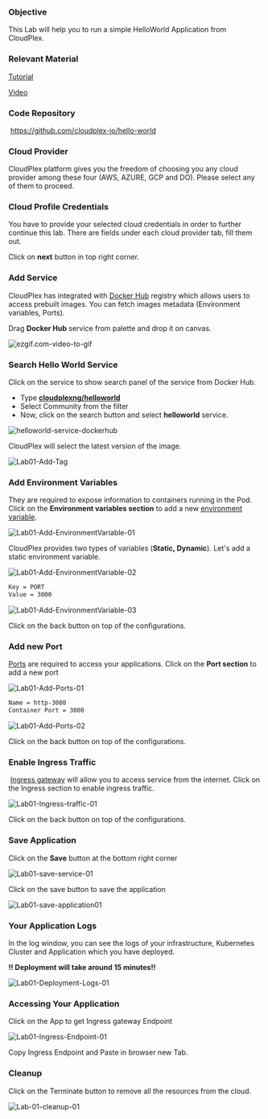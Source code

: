 ### Objective

This Lab will help you to run a simple HelloWorld Application from CloudPlex.

### Relevant Material

[Tutorial]()

[Video]()

### Code Repository

​	https://github.com/cloudplex-io/hello-world

### Cloud Provider

CloudPlex platform gives you the freedom of choosing you any cloud provider among these four (AWS, AZURE, GCP and DO). Please select any of them to proceed.

### Cloud Profile Credentials

You have to provide your selected cloud credentials in order to further continue this lab. There are fields under each cloud provider tab, fill them out.

Click on **next** button in top right corner.

### Add Service

CloudPlex has integrated with [Docker Hub](https://hub.docker.com/) registry which allows users to access prebuilt images. You can fetch images metadata (Environment variables, Ports).

Drag **Docker Hub** service from palette and drop it on canvas. 

![ezgif.com-video-to-gif](https://bitbucket.org/cloudplex-devs/developer-community/raw/2c439854092264dd1279d017585cd1ba00d5f7a7/kubernetes/deployment/labs/helloworld/images/ezgif.com-video-to-gif.gif)



### Search Hello World Service

Click on the service to show search panel of the service from Docker Hub. 

- Type **[cloudplexng/helloworld](https://hub.docker.com/r/cloudplexng/helloworld)**
- Select Community from the filter
- Now, click on the search button and select **helloworld** service.



![helloworld-service-dockerhub](https://bitbucket.org/cloudplex-devs/developer-community/raw/2c439854092264dd1279d017585cd1ba00d5f7a7/kubernetes/deployment/labs/helloworld/images/helloworld-service-dockerhub.gif)



CloudPlex will select the latest version of the image. 

![Lab01-Add-Tag](https://bitbucket.org/cloudplex-devs/developer-community/raw/2c439854092264dd1279d017585cd1ba00d5f7a7/kubernetes/deployment/labs/helloworld/images/Lab01-Add-Tag.png)



### Add Environment Variables

They are required to  expose information to containers running in the Pod. Click on the **Environment variables section** to add a new [environment variable](https://kubernetes.io/docs/tasks/inject-data-application/define-environment-variable-container/#define-an-environment-variable-for-a-container).

![Lab01-Add-EnvironmentVariable-01](https://bitbucket.org/cloudplex-devs/developer-community/raw/2c439854092264dd1279d017585cd1ba00d5f7a7/kubernetes/deployment/labs/helloworld/images/Lab01-Add-EnvironmentVariable-01.png)



CloudPlex provides two types of variables (**Static, Dynamic**). Let's add a static environment variable.

![Lab01-Add-EnvironmentVariable-02](https://bitbucket.org/cloudplex-devs/developer-community/raw/2c439854092264dd1279d017585cd1ba00d5f7a7/kubernetes/deployment/labs/helloworld/images/Lab01-Add-EnvironmentVariable-02.png)

```bash
Key = PORT
Value = 3000
```

![Lab01-Add-EnvironmentVariable-03](https://bitbucket.org/cloudplex-devs/developer-community/raw/2c439854092264dd1279d017585cd1ba00d5f7a7/kubernetes/deployment/labs/helloworld/images/Lab01-Add-EnvironmentVariable-03.png)

Click on the back button on top of the configurations.

### Add new Port

[Ports](https://kubernetes.io/docs/concepts/services-networking/connect-applications-service/#the-kubernetes-model-for-connecting-containers) are required to access your applications. Click on the **Port section** to add a new port

![Lab01-Add-Ports-01](https://bitbucket.org/cloudplex-devs/developer-community/raw/2c439854092264dd1279d017585cd1ba00d5f7a7/kubernetes/deployment/labs/helloworld/images/Lab01-Add-Ports-01.png)



```bash
Name = http-3000
Container Port = 3000
```

![Lab01-Add-Ports-02](https://bitbucket.org/cloudplex-devs/developer-community/raw/2c439854092264dd1279d017585cd1ba00d5f7a7/kubernetes/deployment/labs/helloworld/images/Lab01-Add-Ports-02.png)

Click on the back button on top of the configurations.

### Enable Ingress Traffic

​	[Ingress gateway](https://istio.io/docs/tasks/traffic-management/ingress/ingress-control/) will allow you to access service from the internet. Click on the Ingress section to enable ingress traffic.

![Lab01-Ingress-traffic-01](https://bitbucket.org/cloudplex-devs/developer-community/raw/2c439854092264dd1279d017585cd1ba00d5f7a7/kubernetes/deployment/labs/helloworld/images/Lab01-Ingress-traffic-01.png)

Click on the back button on top of the configurations.

### Save Application

Click on the **Save** button at the bottom right corner

![Lab01-save-service-01](https://bitbucket.org/cloudplex-devs/developer-community/raw/2c439854092264dd1279d017585cd1ba00d5f7a7/kubernetes/deployment/labs/helloworld/images/Lab01-save-service-01.png)



Click on the save button to save the application

![Lab01-save-application01](https://bitbucket.org/cloudplex-devs/developer-community/raw/2c439854092264dd1279d017585cd1ba00d5f7a7/kubernetes/deployment/labs/helloworld/images/Lab01-save-application01.png)



### Your Application Logs

In the log window, you can see the logs of your infrastructure, Kubernetes Cluster and Application which you have deployed.

**!! Deployment will take around 15 minutes!!** 

![Lab01-Deployment-Logs-01](https://bitbucket.org/cloudplex-devs/developer-community/raw/2c439854092264dd1279d017585cd1ba00d5f7a7/kubernetes/deployment/labs/helloworld/images/Lab01-Deployment-Logs-01.png)



### Accessing Your Application

Click on the App to get Ingress gateway Endpoint

![Lab01-Ingress-Endpoint-01](https://bitbucket.org/cloudplex-devs/developer-community/raw/2c439854092264dd1279d017585cd1ba00d5f7a7/kubernetes/deployment/labs/helloworld/images/Lab01-Ingress-Endpoint-01.png)



Copy Ingress Endpoint and Paste in browser new Tab. 



### Cleanup

Click on the Terminate button to remove all the resources from the cloud.

 ![Lab-01-cleanup-01](https://bitbucket.org/cloudplex-devs/developer-community/raw/2c439854092264dd1279d017585cd1ba00d5f7a7/kubernetes/deployment/labs/helloworld/images/Lab-01-cleanup-01.png)